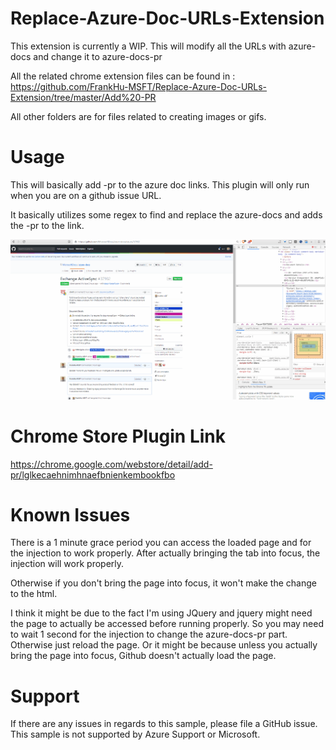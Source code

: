 # Replace-Azure-Doc-URLs-Extension
This extension is currently a WIP. This will modify all the URLs with azure-docs and change it to azure-docs-pr

All the related chrome extension files can be found in : https://github.com/FrankHu-MSFT/Replace-Azure-Doc-URLs-Extension/tree/master/Add%20-PR

All other folders are for files related to creating images or gifs. 

# Usage

This will basically add -pr to the azure doc links. This plugin will only run when you are on a github issue URL. 

It basically utilizes some regex to find and replace the azure-docs and adds the -pr to the link.


![](Gifs/Replacing-PR.gif)

# Chrome Store Plugin Link
https://chrome.google.com/webstore/detail/add-pr/lglkecaehnimhnaefbnienkembookfbo

# Known Issues
There is a 1 minute grace period you can access the loaded page and for the injection to work properly. After actually bringing the tab into focus, the injection will work properly. 

Otherwise if you don't bring the page into focus, it won't make the change to the html. 

I think it might be due to the fact I'm using JQuery and jquery might need the page to actually be accessed before running properly. So you may need to wait 1 second for the injection to change the azure-docs-pr part. Otherwise just reload the page. Or it might be because unless you actually bring the page into focus, Github doesn't actually load the page. 

# Support 
If there are any issues in regards to this sample, please file a GitHub issue. This sample is not supported by Azure Support or Microsoft.
